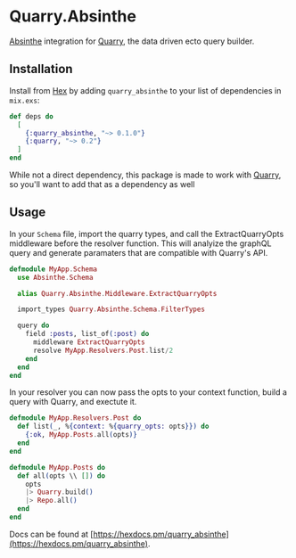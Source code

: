 # Quarry.Absinthe

[Absinthe](https://hex.pm/packages/absinthe) integration for [Quarry](https://hex.pm/packages/quarry), the data driven ecto query builder.

## Installation

Install from [Hex](https://hex.pm/package/quarry_asbinthe)
by adding `quarry_absinthe` to your list of dependencies in `mix.exs`:

```elixir
def deps do
  [
    {:quarry_absinthe, "~> 0.1.0"}
    {:quarry, "~> 0.2"}
  ]
end
```
While not a direct dependency, this package is made to work with [Quarry](https://hex.pm/packages/quarry), so you'll want to add that as a dependency as well

## Usage
In your `Schema` file, import the quarry types, and call the ExtractQuarryOpts middleware before the resolver function. This will analyize the graphQL query and generate paramaters that are compatible with Quarry's API.

```elixir
defmodule MyApp.Schema
  use Absinthe.Schema

  alias Quarry.Absinthe.Middleware.ExtractQuarryOpts

  import_types Quarry.Absinthe.Schema.FilterTypes

  query do
    field :posts, list_of(:post) do
      middleware ExtractQuarryOpts
      resolve MyApp.Resolvers.Post.list/2
    end
  end
end
```

In your resolver you can now pass the opts to your context function, build a query with Quarry, and exectute it.

```elixir
defmodule MyApp.Resolvers.Post do
  def list(_, %{context: %{quarry_opts: opts}}) do
    {:ok, MyApp.Posts.all(opts)}
  end
end
```
```elixir
defmodule MyApp.Posts do
  def all(opts \\ []) do
    opts
    |> Quarry.build()
    |> Repo.all()
  end
end
```


Docs can be found at [https://hexdocs.pm/quarry_absinthe](https://hexdocs.pm/quarry_absinthe).

